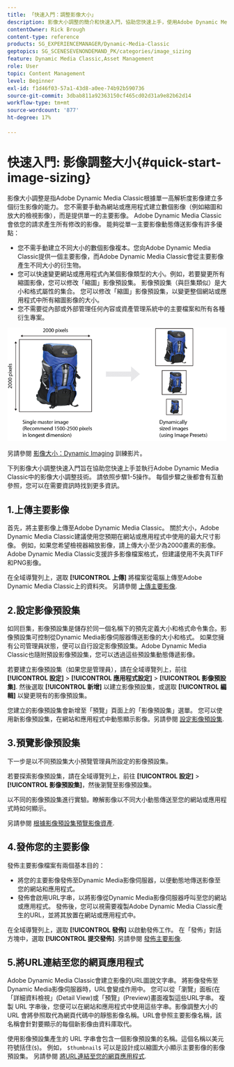 ```yaml
---
title: 「快速入門：調整影像大小」
description: 影像大小調整的簡介和快速入門，協助您快速上手，使用Adobe Dynamic Media Classic中的影像大小調整技術。
contentOwner: Rick Brough
content-type: reference
products: SG_EXPERIENCEMANAGER/Dynamic-Media-Classic
geptopics: SG_SCENESEVENONDEMAND_PK/categories/image_sizing
feature: Dynamic Media Classic,Asset Management
role: User
topic: Content Management
level: Beginner
exl-id: f1d46f03-57a1-43d8-a0ee-74b92b590736
source-git-commit: 3dbab811a92363150cf465cd02d31a9e82b62d14
workflow-type: tm+mt
source-wordcount: '877'
ht-degree: 17%

---
```


# 快速入門: 影像調整大小{#quick-start-image-sizing}

影像大小調整是指Adobe Dynamic Media Classic根據單一高解析度影像建立多個衍生影像的能力。 您不需要手動為網站或應用程式建立數個影像（例如縮圖和放大的檢視影像），而是提供單一的主要影像。 Adobe Dynamic Media Classic會依您的請求產生所有修改的影像。 能夠從單一主要影像動態傳送影像有許多優點：

* 您不需手動建立不同大小的數個影像複本。您向Adobe Dynamic Media Classic提供一個主要影像，而Adobe Dynamic Media Classic會從主要影像產生不同大小的衍生物。
* 您可以快速變更網站或應用程式內某個影像類型的大小。例如，若要變更所有縮圖影像，您可以修改「縮圖」影像預設集。 影像預設集（與巨集類似）是大小和格式屬性的集合。 您可以修改「縮圖」影像預設集，以變更整個網站或應用程式中所有縮圖影像的大小。
* 您不需要從內部或外部管理任何內容或資產管理系統中的主要檔案和所有各種衍生專案。

![您可以從相同的高解析度主要檔案中，以不同大小建立多個衍生影像。](/help/using/assets/is_derivative_sizes_popup.png)

另請參閱 [影像大小：Dynamic Imaging](https://s7d5.scene7.com/s7viewers/html5/VideoViewer.html?videoserverurl=https://s7d5.scene7.com/is/content/&amp;emailurl=https://s7d5.scene7.com/s7/emailFriend&amp;serverUrl=https://s7d5.scene7.com/is/image/&amp;config=Scene7SharedAssets/Universal_HTML5_Video&amp;contenturl=https://s7d5.scene7.com/skins/&amp;asset=S7tutorials/557_Image%20Sizing_converted%20renamed_Dynamic%20Imaging-AVS) 訓練影片。

下列影像大小調整快速入門旨在協助您快速上手並執行Adobe Dynamic Media Classic中的影像大小調整技術。 請依照步驟1-5操作。 每個步驟之後都會有互動參照，您可以在需要資訊時找到更多資訊。

## 1.上傳主要影像

首先，將主要影像上傳至Adobe Dynamic Media Classic。 關於大小，Adobe Dynamic Media Classic建議使用您預期在網站或應用程式中使用的最大尺寸影像。 例如，如果您希望檢視器縮放影像，請上傳大小至少為2000畫素的影像。 Adobe Dynamic Media Classic支援許多影像檔案格式，但建議使用不失真TIFF和PNG影像。

在全域導覽列上，選取 **[!UICONTROL 上傳]** 將檔案從電腦上傳至Adobe Dynamic Media Classic上的資料夾。 另請參閱 [上傳主要影像](uploading-master-images.md#uploading_master_images).

## 2.設定影像預設集

如同巨集，影像預設集是儲存於同一個名稱下的預先定義大小和格式命令集合。影像預設集可控制從Dynamic Media影像伺服器傳送影像的大小和格式。 如果您擁有公司管理員狀態，便可以自行設定影像預設集。Adobe Dynamic Media Classic也隨附預設影像預設集，您可以透過這些預設集動態傳遞影像。

若要建立影像預設集（如果您是管理員），請在全域導覽列上，前往 **[!UICONTROL 設定]** > **[!UICONTROL 應用程式設定]** > **[!UICONTROL 影像預設集]**. 然後選取 **[!UICONTROL 新增]** 以建立影像預設集，或選取 **[!UICONTROL 編輯]** 以變更現有的影像預設集。

您建立的影像預設集會新增至「預覽」頁面上的「影像預設集」選單。 您可以使用新影像預設集，在網站和應用程式中動態顯示影像。另請參閱 [設定影像預設集](setting-image-presets.md#setting_up_image_presets).

## 3.預覽影像預設集

下一步是以不同預設集大小預覽管理員所設定的影像預設集。

若要探索影像預設集，請在全域導覽列上，前往 **[!UICONTROL 設定]** > **[!UICONTROL 影像預設集]**，然後瀏覽至影像預設集。

以不同的影像預設集進行實驗。瞭解影像以不同大小動態傳送至您的網站或應用程式時如何顯示。

另請參閱 [根據影像預設集預覽影像資產](previewing-asset.md#previewing_an_image_asset_based_on_its_image_preset).

## 4.發佈您的主要影像

發佈主要影像檔案有兩個基本目的：

* 將您的主要影像發佈至Dynamic Media影像伺服器，以便動態地傳送影像至您的網站和應用程式。
* 發佈會啟用URL字串，以將影像從Dynamic Media影像伺服器呼叫至您的網站或應用程式。 發佈後，您可以視需要複製Adobe Dynamic Media Classic產生的URL，並將其放置在網站或應用程式中。

在全域導覽列上，選取 **[!UICONTROL 發佈]** 以啟動發佈工作。 在「發佈」對話方塊中，選取 **[!UICONTROL 提交發佈]**. 另請參閱 [發佈主要影像](publishing-master-images.md#publishing_master_images).

## 5.將URL連結至您的網頁應用程式

Adobe Dynamic Media Classic會建立影像的URL圖說文字串。 將影像發佈至Dynamic Media影像伺服器時，URL會變成作用中。 您可以從「瀏覽」面板(在「詳細資料檢視」(Detail View)或「預覽」(Preview)畫面複製這些URL字串。 複製 URL 字串後，您便可以在網站和應用程式中使用這些字串。影像調整大小的 URL 會將參照取代為網頁代碼中的靜態影像名稱。URL會參照主要影像名稱，該名稱會針對要顯示的每個新影像由資料庫取代。

使用影像預設集產生的 URL 字串會包含一個影像預設集的名稱。這個名稱以美元符號括住(`$`)。 例如， `$thumbnail$` 可以是設計成以縮圖大小顯示主要影像的影像預設集。 另請參閱 [將URL連結至您的網頁應用程式](linking-urls-web-application.md#linking_urls_to_your_web_application).
